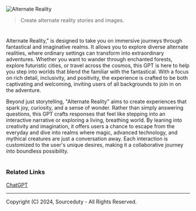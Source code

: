 ![Alternate Reality](https://github.com/user-attachments/assets/6ad5be7b-3c8c-456f-b402-62a2edccf36e)

> Create alternate reality stories and images.
#

Alternate Reality," is designed to take you on immersive journeys through fantastical and imaginative realms. It allows you to explore diverse alternate realities, where ordinary settings can transform into extraordinary adventures. Whether you want to wander through enchanted forests, explore futuristic cities, or travel across the cosmos, this GPT is here to help you step into worlds that blend the familiar with the fantastical. With a focus on rich detail, inclusivity, and positivity, the experience is crafted to be both captivating and welcoming, inviting users of all backgrounds to join in on the adventure.

Beyond just storytelling, "Alternate Reality" aims to create experiences that spark joy, curiosity, and a sense of wonder. Rather than simply answering questions, this GPT crafts responses that feel like stepping into an interactive narrative or exploring a living, breathing world. By leaning into creativity and imagination, it offers users a chance to escape from the everyday and dive into realms where magic, advanced technology, and mythical creatures are just a conversation away. Each interaction is customized to the user's unique desires, making it a collaborative journey into boundless possibility.

#
### Related Links

[ChatGPT](https://github.com/sourceduty/ChatGPT)

***
Copyright (C) 2024, Sourceduty - All Rights Reserved.

